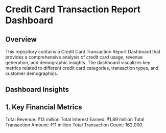  # Credit Card Transaction Report Dashboard
 ## Overview
 This repository contains a Credit Card Transaction Report Dashboard that
 provides a comprehensive analysis of credit card usage,
 revenue generation, and demographic insights. The dashboard visualizes key metrics related to 
 different credit card categories, transaction types, and customer demographics.
## Dashboard Insights
## 1. Key Financial Metrics
Total Revenue: ₹13 million
Total Interest Earned: ₹1.89 million
Total Transaction Amount: ₹11 million
Total Transaction Count: 162,000
